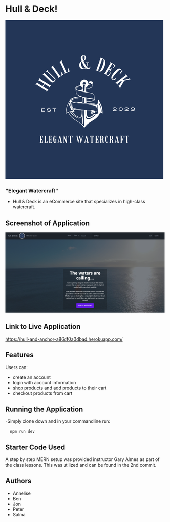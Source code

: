 # Hull & Deck!

![Hull & Deck Logo](client/public/Hull&Deck.png)

### "Elegant Watercraft"

- Hull & Deck is an eCommerce site that specializes in high-class watercraft.

## Screenshot of Application

![Alt text](<client/public/Screenshot 2023-09-13 202248.png>)

## Link to Live Application

https://hull-and-anchor-a86df0a0dbad.herokuapp.com/

## Features

Users can:

- create an account
- login with account information
- shop products and add products to their cart
- checkout products from cart

## Running the Application

-Simply clone down and in your commandline run:

```bash
  npm run dev
```

## Starter Code Used

A step by step MERN setup was provided instructor Gary Almes as part of the class lessons. This was utilized and can be found in the 2nd commit.

## Authors

- Annelise
- Ben
- Jon
- Peter
- Salma
